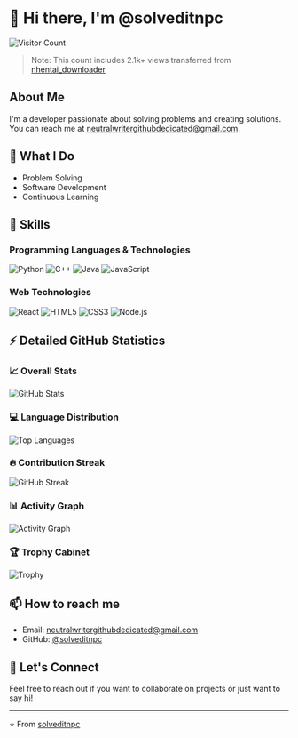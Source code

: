 # 👋 Hi there, I'm @solveditnpc

![Visitor Count](https://profile-counter.glitch.me/solveditnpc/count.svg)
> Note: This count includes 2.1k+ views transferred from [nhentai_downloader](https://github.com/solveditnpc/nhentai_downloader.git)

## About Me
I'm a developer passionate about solving problems and creating solutions. You can reach me at neutralwritergithubdedicated@gmail.com.

## 🔭 What I Do
- Problem Solving
- Software Development
- Continuous Learning

## 🌱 Skills
### Programming Languages & Technologies
![Python](https://img.shields.io/badge/Python-3776AB?style=for-the-badge&logo=python&logoColor=white)
![C++](https://img.shields.io/badge/C++-00599C?style=for-the-badge&logo=c%2B%2B&logoColor=white)
![Java](https://img.shields.io/badge/Java-ED8B00?style=for-the-badge&logo=openjdk&logoColor=white)
![JavaScript](https://img.shields.io/badge/JavaScript-F7DF1E?style=for-the-badge&logo=javascript&logoColor=black)

### Web Technologies
![React](https://img.shields.io/badge/React-20232A?style=for-the-badge&logo=react&logoColor=61DAFB)
![HTML5](https://img.shields.io/badge/HTML5-E34F26?style=for-the-badge&logo=html5&logoColor=white)
![CSS3](https://img.shields.io/badge/CSS3-1572B6?style=for-the-badge&logo=css3&logoColor=white)
![Node.js](https://img.shields.io/badge/Node.js-43853D?style=for-the-badge&logo=node.js&logoColor=white)

## ⚡ Detailed GitHub Statistics

### 📈 Overall Stats
![GitHub Stats](https://github-readme-stats.vercel.app/api?username=solveditnpc&show_icons=true&theme=radical&include_all_commits=true&count_private=true)

### 💻 Language Distribution
![Top Languages](https://github-readme-stats.vercel.app/api/top-langs/?username=solveditnpc&layout=compact&theme=radical&hide_border=true)

### 🔥 Contribution Streak
![GitHub Streak](https://github-readme-streak-stats.herokuapp.com/?user=solveditnpc&theme=radical&hide_border=true)

### 📊 Activity Graph
![Activity Graph](https://github-readme-activity-graph.vercel.app/graph?username=solveditnpc&theme=react-dark&hide_border=true)

### 🏆 Trophy Cabinet
![Trophy](https://github-profile-trophy.vercel.app/?username=solveditnpc&theme=radical&row=1&column=6)

## 📫 How to reach me
- Email: neutralwritergithubdedicated@gmail.com
- GitHub: [@solveditnpc](https://github.com/solveditnpc)

## 🤝 Let's Connect
Feel free to reach out if you want to collaborate on projects or just want to say hi!

---
⭐️ From [solveditnpc](https://github.com/solveditnpc)
